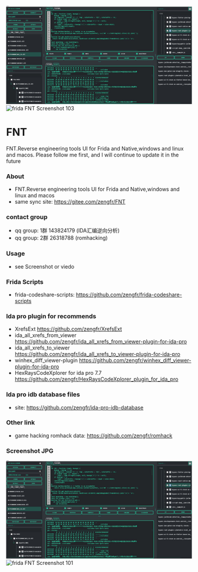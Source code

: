 ![frida FNT Screenshot 3](https://raw.githubusercontent.com/zengfr/FNT/main/screenshot/7.jpg)
![frida FNT Screenshot 103](https://gitee.com/zengfr/FNT/raw/main/screenshot/7.jpg)
# FNT
FNT.Reverse engineering tools UI for Frida and Native,windows and linux and macos.
Please follow me first, and I will continue to update it in the future
### About 
- FNT.Reverse engineering tools UI for Frida and Native,windows and linux and macos
- same sync site: https://gitee.com/zengfr/FNT
### contact group
- qq group: 1群 143824179 (IDA汇编逆向分析)
- qq group: 2群 26318788 (romhacking)



### Usage
- see Screenshot or viedo
### Frida Scripts
- frida-codeshare-scripts: https://github.com/zengfr/frida-codeshare-scripts
### Ida pro plugin for recommends
- XrefsExt https://github.com/zengfr/XrefsExt
- ida_all_xrefs_from_viewer https://github.com/zengfr/ida_all_xrefs_from_viewer-plugin-for-ida-pro
- ida_all_xrefs_to_viewer https://github.com/zengfr/ida_all_xrefs_to_viewer-plugin-for-ida-pro
- winhex_diff_viewer-plugin https://github.com/zengfr/winhex_diff_viewer-plugin-for-ida-pro
- HexRaysCodeXplorer for ida pro 7.7 https://github.com/zengfr/HexRaysCodeXplorer_plugin_for_ida_pro
### Ida pro idb database files
- site: https://github.com/zengfr/ida-pro-idb-database
### Other link
- game hacking romhack data: https://github.com/zengfr/romhack
### Screenshot JPG
![frida FNT Screenshot 1](https://raw.githubusercontent.com/zengfr/FNT/main/screenshot/7.jpg)
![frida FNT Screenshot 101](https://gitee.com/zengfr/FNT/raw/main/screenshot/7.jpg)
